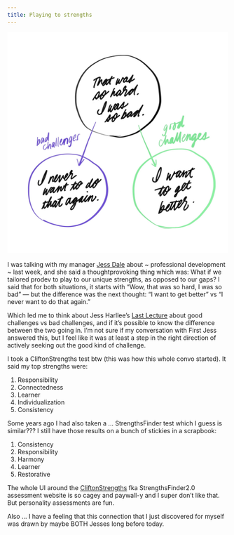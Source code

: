```yaml
---
title: Playing to strengths
---
```


![A hand-drawn diagram: A circle at the top that says “Wow, that was so hard. I was so bad” inside it. Under, there are two circles on either side: purple on the left, green on the right. Inside the purple circle, it says “I never want to do that again;” inside the green, “I want to get better.” There’s a purple arrow pointing to the purple circle labeled “Bad challenges” and a green arrow pointing to the green circle labeled “Good challenges.” ](/assets/images/2020-05-12-good-challenge-bad-challenge.jpg)

I was talking with my manager [Jess Dale](http://jessdale.com/) about ~ professional development ~ last week, and she said a thoughtprovoking thing which was: What if we tailored prodev to play to our unique strengths, as opposed to our gaps? I said that for both situations, it starts with “Wow, that was so hard, I was so bad” — but the difference was the next thought: “I want to get better” vs “I never want to do that again.”

Which led me to think about Jess Harllee’s [Last Lecture](https://jessicaharllee.com/notes/good-challenges-vs-bad-challenges/) about good challenges vs bad challenges, and if it’s possible to know the difference between the two going in. I’m not sure if my conversation with First Jess answered this, but I feel like it was at least a step in the right direction of actively seeking out the good kind of challenge.

I took a CliftonStrengths test btw (this was how this whole convo started). It said my top strengths were:
1. Responsibility
2. Connectedness
3. Learner
4. Individualization
5. Consistency

Some years ago I had also taken a ... StrengthsFinder test which I guess is similar??? I still have those results on a bunch of stickies in a scrapbook:
1. Consistency
2. Responsibility
3. Harmony
4. Learner
5. Restorative

The whole UI around the [CliftonStrengths](https://www.gallup.com/cliftonstrengths/en/252137/home.aspx) fka StrengthsFinder2.0 assessment website is so cagey and paywall-y and I super don’t like that. But personality assessments are fun.

Also ... I have a feeling that this connection that I just discovered for myself was drawn by maybe BOTH Jesses long before today.